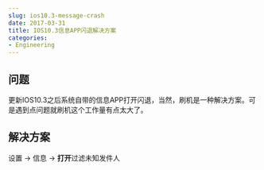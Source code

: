 ```yaml
---
slug: ios10.3-message-crash
date: 2017-03-31
title: IOS10.3信息APP闪退解决方案
categories: 
- Engineering
---
```

## 问题
更新IOS10.3之后系统自带的信息APP打开闪退，当然，刷机是一种解决方案。可是遇到点问题就刷机这个工作量有点太大了。
## 解决方案
设置 -> 信息 -> **打开**过滤未知发件人